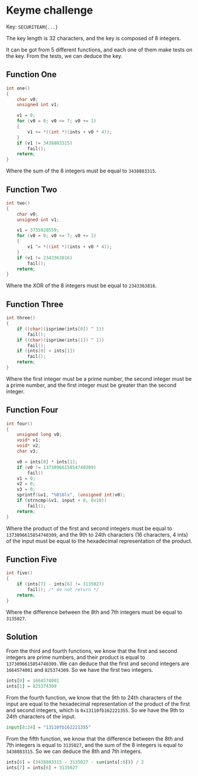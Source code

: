 # Keyme challenge

Key: `SECURITEAM{...}`

The key length is 32 characters, and the key is composed of 8 integers.

It can be got from 5 different functions, and each one of them make tests on the key.
From the tests, we can deduce the key.

## Function One

```c
int one()
{
    char v0;
    unsigned int v1;

    v1 = 0;
    for (v0 = 0; v0 <= 7; v0 += 1)
    {
        v1 += *((int *)(ints + v0 * 4));
    }
    if (v1 != 3438883315)
        fail();
    return;
}
```

Where the sum of the 8 integers must be equal to `3438883315`.

## Function Two

```c
int two()
{
    char v0;
    unsigned int v1;

    v1 = 3735928559;
    for (v0 = 0; v0 <= 7; v0 += 1)
    {
        v1 ^= *((int *)(ints + v0 * 4));
    }
    if (v1 != 2343363816)
        fail();
    return;
}
```

Where the XOR of the 8 integers must be equal to `2343363816`.

## Function Three

```c
int three()
{
    if ((char)(isprime(ints[0]) ^ 1))
        fail();
    if ((char)(isprime(ints[1]) ^ 1))
        fail();
    if (ints[0] < ints[1])
        fail();
    return;
}
```

Where the first integer must be a prime number, the second integer must be a prime number, and the first integer must be greater than the second integer.

## Function Four

```c
int four()
{
    unsigned long v0;
    void* v1;
    void* v2;
    char v3;

    v0 = ints[0] * ints[1];
    if (v0 != 1373896615854740309)
        fail()
    v1 = 0;
    v2 = 0;
    v3 = 0;
    sprintf(&v1, "%016lx", (unsigned int)v0);
    if (strncmp(&v1, input + 8, 0x10))
        fail();
    return;
}
```

Where the product of the first and second integers must be equal to `1373896615854740309`, and the 9th to 24th characters (16 characters, 4 ints) of the input must be equal to the hexadecimal representation of the product.

## Function Five

```c
int five()
{
    if (ints[7] - ints[6] != 3135027)
        fail(); /* do not return */
    return;
}
```

Where the difference between the 8th and 7th integers must be equal to `3135027`.

## Solution

From the third and fourth functions, we know that the first and second integers are prime numbers, and their product is equal to `1373896615854740309`. We can deduce that the first and second integers are `1664574001` and `825374309`. So we have the first two integers.

```python
ints[0] = 1664574001
ints[1] = 825374309
```

From the fourth function, we know that the 9th to 24th characters of the input are equal to the hexadecimal representation of the product of the first and second integers, which is `0x13110fb162221355`. So we have the 9th to 24th characters of the input.

```python
input[8:24] = "13110fb162221355"
```

From the fifth function, we know that the difference between the 8th and 7th integers is equal to `3135027`, and the sum of the 8 integers is equal to `3438883315`. So we can deduce the 8th and 7th integers.

```python
ints[6] = (3438883315 - 3135027 - sum(ints[:6])) / 2
ints[7] = ints[6] + 3135027
```
